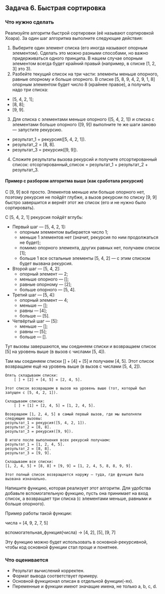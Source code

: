 ## Задача 6. Быстрая сортировка
### Что нужно сделать
Реализуйте алгоритм быстрой сортировки (её называют сортировкой Хоара).
За один шаг алгоритма выполните следующие действия:
1) Выберите один элемент списка (его иногда называют опорным элементом). Сделать это можно разными способами, но важно придерживаться
одного принципа. В нашем случае опорным элементом всегда будет крайний правый (например, в списке [1, 2, 3] это 3).
2) Разбейте текущий список на три части: элементы меньше опорного, равные опорному и больше опорного.
В списке [5, 8, 9, 4, 2, 9, 1, 8] опорным элементом будет число 8 (крайнее правое), а получить надо три списка:
- [5, 4, 2, 1];
- [8, 8];
- [9, 9].
3) Для списка с элементами меньше опорного ([5, 4, 2, 1]) и списка с элементами больше опорного ([9, 9]) выполните те же шаги заново —
  запустите рекурсию.
- результат_1 = рекурсия([5, 4, 2, 1]).
- результат_2 = [8, 8].
- результат_3 = рекурсия([9, 9]).
4) Сложите результаты вызова рекурсий и получите отсортированный список:
отсортированный_список = результат_1 + результат_2 + результат_3.

#### Пример с разбором алгоритма выше (как сработала рекурсия)
С [9, 9] всё просто. Элементов меньше или больше опорного нет, поэтому рекурсия не пойдёт глубже, а вызов рекурсии по списку [9, 9] быстро завершится и вернёт этот же список (его и не нужно было сортировать).

С [5, 4, 2, 1] рекурсия пойдёт вглубь:
- Первый шаг — [5, 4, 2, 1]:
  - опорным элементом выбирается число 1;
  - меньше 1 элементов нет (значит, рекурсия по ним продолжаться не будет);
  - помимо опорного элемента, других равных нет, получаем список [1];
  - больше 1 все остальные элементы [5, 4, 2] — с этим списком будет вызвана рекурсия.
- Второй шаг — [5, 4, 2]:
  - опорный элемент — 2;
  - меньше опорного — [];
  - равные опорному — [2];
  - больше опорного — [5, 4].
- Третий шаг — [5, 4]:
  - опорный элемент — 4;
  - меньше — [];
  - равны — [4];
  - больше — [5].
- Четвёртый шаг — [5]:
  - меньше — [];
  - равны — [5];
  - больше — [].

Тут вызовы завершаются, мы соединяем списки и возвращаем список [5] на уровень выше (в вызов с числами [5, 4]).

Там мы соединяем списки [] + [4] + [5] и получаем [4, 5]. Этот список возвращаем ещё на уровень выше (в вызов с числами [5, 4, 2]).


````
Опять складываем списки:
    [ ] + [2] + [4, 5] = [2, 4, 5].

Этот список возвращаем в вызов на уровень выше (тот, который был запущен с [5, 4, 2, 1]).

Складываем списки:
    [ ] + [1] + [2, 4, 5] = [1, 2, 4, 5].

Возвращаем [1, 2, 4, 5] в самый первый вызов, где мы выполняли следующие вызовы:
результат_1 = рекурсия([5, 4, 2, 1]).
результат_2 = [8, 8].
результат_3 = рекурсия([9, 9]).

В итоге после выполнения всех рекурсий получаем:
результат_1 = [1, 2, 4, 5].
результат_2 = [8, 8].
результат_3 = [9, 9].

Складываем все списки:
[1, 2, 4, 5] + [8, 8] + [9, 9] = [1, 2, 4, 5, 8, 8, 9, 9].

Этот полный список возвращается наружу — туда, где функция была вызвана изначально.
````

Напишите функцию, которая реализует этот алгоритм. Для удобства добавьте вспомогательную функцию, пусть она принимает на вход список, а возвращает три списка (с элементами меньше, равными и больше опорного).

Пример работы такой функции:

числа = [4, 9, 2, 7, 5]

вспомогательная_функция(числа) → [4, 2], [5], [9, 7]


Эту функцию можно будет использовать в основной-рекурсивной, чтобы код основной функции стал проще и понятнее.

### Что оценивается
- Результат вычислений корректен.
- Формат вывода соответствует примеру.
- Основной функционал описан в отдельной функции(-ях).
- Переменные и функции имеют значащие имена, не только a, b, c, d.
